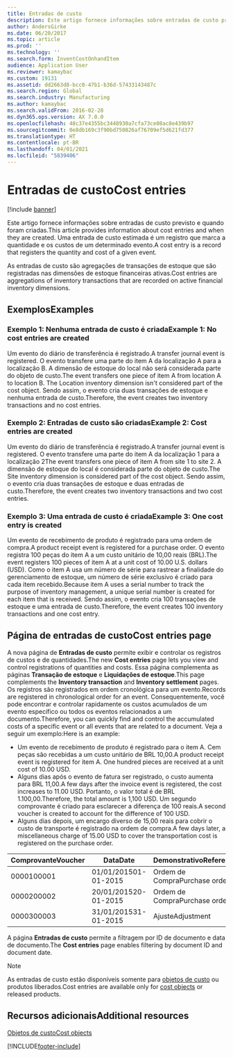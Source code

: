 ```yaml
---
title: Entradas de custo
description: Este artigo fornece informações sobre entradas de custo previsto e quando foram criadas. Uma entrada de custo estimada é um registro que marca a quantidade e os custos de um determinado evento.
author: AndersGirke
ms.date: 06/20/2017
ms.topic: article
ms.prod: ''
ms.technology: ''
ms.search.form: InventCostOnhandItem
audience: Application User
ms.reviewer: kamaybac
ms.custom: 19131
ms.assetid: dd2663d8-bcc0-47b1-b36d-57433143487c
ms.search.region: Global
ms.search.industry: Manufacturing
ms.author: kamaybac
ms.search.validFrom: 2016-02-28
ms.dyn365.ops.version: AX 7.0.0
ms.openlocfilehash: 48c37e4355bc3448930a7cfa73ce08ac8e439b97
ms.sourcegitcommit: 0e8db169c3f90bd750826af76709ef5d621fd377
ms.translationtype: HT
ms.contentlocale: pt-BR
ms.lasthandoff: 04/01/2021
ms.locfileid: "5839406"
---
```

# <a name="cost-entries"></a><span data-ttu-id="874a4-104">Entradas de custo</span><span class="sxs-lookup"><span data-stu-id="874a4-104">Cost entries</span></span>

[!include [banner](../includes/banner.md)]

<span data-ttu-id="874a4-105">Este artigo fornece informações sobre entradas de custo previsto e quando foram criadas.</span><span class="sxs-lookup"><span data-stu-id="874a4-105">This article provides information about cost entries and when they are created.</span></span> <span data-ttu-id="874a4-106">Uma entrada de custo estimada é um registro que marca a quantidade e os custos de um determinado evento.</span><span class="sxs-lookup"><span data-stu-id="874a4-106">A cost entry is a record that registers the quantity and cost of a given event.</span></span>

<span data-ttu-id="874a4-107">As entradas de custo são agregações de transações de estoque que são registradas nas dimensões de estoque financeiras ativas.</span><span class="sxs-lookup"><span data-stu-id="874a4-107">Cost entries are aggregations of inventory transactions that are recorded on active financial inventory dimensions.</span></span>

## <a name="examples"></a><span data-ttu-id="874a4-108">Exemplos</span><span class="sxs-lookup"><span data-stu-id="874a4-108">Examples</span></span>
### <a name="example-1-no-cost-entries-are-created"></a><span data-ttu-id="874a4-109">Exemplo 1: Nenhuma entrada de custo é criada</span><span class="sxs-lookup"><span data-stu-id="874a4-109">Example 1: No cost entries are created</span></span>

<span data-ttu-id="874a4-110">Um evento do diário de transferência é registrado.</span><span class="sxs-lookup"><span data-stu-id="874a4-110">A transfer journal event is registered.</span></span> <span data-ttu-id="874a4-111">O evento transfere uma parte do item A da localização A para a localização B. A dimensão de estoque do local não será considerada parte do objeto de custo.</span><span class="sxs-lookup"><span data-stu-id="874a4-111">The event transfers one piece of item A from location A to location B. The Location inventory dimension isn't considered part of the cost object.</span></span> <span data-ttu-id="874a4-112">Sendo assim, o evento cria duas transações de estoque e nenhuma entrada de custo.</span><span class="sxs-lookup"><span data-stu-id="874a4-112">Therefore, the event creates two inventory transactions and no cost entries.</span></span>

### <a name="example-2-cost-entries-are-created"></a><span data-ttu-id="874a4-113">Exemplo 2: Entradas de custo são criadas</span><span class="sxs-lookup"><span data-stu-id="874a4-113">Example 2: Cost entries are created</span></span>

<span data-ttu-id="874a4-114">Um evento do diário de transferência é registrado.</span><span class="sxs-lookup"><span data-stu-id="874a4-114">A transfer journal event is registered.</span></span> <span data-ttu-id="874a4-115">O evento transfere uma parte do item A da localização 1 para a localização 2</span><span class="sxs-lookup"><span data-stu-id="874a4-115">The event transfers one piece of item A from site 1 to site 2.</span></span> <span data-ttu-id="874a4-116">A dimensão de estoque do local é considerada parte do objeto de custo.</span><span class="sxs-lookup"><span data-stu-id="874a4-116">The Site inventory dimension is considered part of the cost object.</span></span> <span data-ttu-id="874a4-117">Sendo assim, o evento cria duas transações de estoque e duas entradas de custo.</span><span class="sxs-lookup"><span data-stu-id="874a4-117">Therefore, the event creates two inventory transactions and two cost entries.</span></span>

### <a name="example-3-one-cost-entry-is-created"></a><span data-ttu-id="874a4-118">Exemplo 3: Uma entrada de custo é criada</span><span class="sxs-lookup"><span data-stu-id="874a4-118">Example 3: One cost entry is created</span></span>

<span data-ttu-id="874a4-119">Um evento de recebimento de produto é registrado para uma ordem de compra.</span><span class="sxs-lookup"><span data-stu-id="874a4-119">A product receipt event is registered for a purchase order.</span></span> <span data-ttu-id="874a4-120">O evento registra 100 peças do item A a um custo unitário de 10,00 reais (BRL).</span><span class="sxs-lookup"><span data-stu-id="874a4-120">The event registers 100 pieces of item A at a unit cost of 10.00 U.S. dollars (USD).</span></span> <span data-ttu-id="874a4-121">Como o item A usa um número de série para rastrear a finalidade do gerenciamento de estoque, um número de série exclusivo é criado para cada item recebido.</span><span class="sxs-lookup"><span data-stu-id="874a4-121">Because item A uses a serial number to track the purpose of inventory management, a unique serial number is created for each item that is received.</span></span> <span data-ttu-id="874a4-122">Sendo assim, o evento cria 100 transações de estoque e uma entrada de custo.</span><span class="sxs-lookup"><span data-stu-id="874a4-122">Therefore, the event creates 100 inventory transactions and one cost entry.</span></span>

## <a name="cost-entries-page"></a><span data-ttu-id="874a4-123">Página de entradas de custo</span><span class="sxs-lookup"><span data-stu-id="874a4-123">Cost entries page</span></span>
<span data-ttu-id="874a4-124">A nova página de **Entradas de custo** permite exibir e controlar os registros de custos e de quantidades.</span><span class="sxs-lookup"><span data-stu-id="874a4-124">The new **Cost entries** page lets you view and control registrations of quantities and costs.</span></span> <span data-ttu-id="874a4-125">Essa página complementa as páginas **Transação de estoque** e **Liquidações de estoque**.</span><span class="sxs-lookup"><span data-stu-id="874a4-125">This page complements the **Inventory transaction** and **Inventory settlement** pages.</span></span> <span data-ttu-id="874a4-126">Os registros são registrados em ordem cronológica para um evento.</span><span class="sxs-lookup"><span data-stu-id="874a4-126">Records are registered in chronological order for an event.</span></span> <span data-ttu-id="874a4-127">Consequentemente, você pode encontrar e controlar rapidamente os custos acumulados de um evento específico ou todos os eventos relacionados a um documento.</span><span class="sxs-lookup"><span data-stu-id="874a4-127">Therefore, you can quickly find and control the accumulated costs of a specific event or all events that are related to a document.</span></span> <span data-ttu-id="874a4-128">Veja a seguir um exemplo:</span><span class="sxs-lookup"><span data-stu-id="874a4-128">Here is an example:</span></span>

-   <span data-ttu-id="874a4-129">Um evento de recebimento de produto é registrado para o item A. Cem peças são recebidas a um custo unitário de BRL 10,00.</span><span class="sxs-lookup"><span data-stu-id="874a4-129">A product receipt event is registered for item A. One hundred pieces are received at a unit cost of 10.00 USD.</span></span>
-   <span data-ttu-id="874a4-130">Alguns dias após o evento de fatura ser registrado, o custo aumenta para BRL 11,00.</span><span class="sxs-lookup"><span data-stu-id="874a4-130">A few days after the invoice event is registered, the cost increases to 11.00 USD.</span></span> <span data-ttu-id="874a4-131">Portanto, o valor total é de BRL 1.100,00.</span><span class="sxs-lookup"><span data-stu-id="874a4-131">Therefore, the total amount is 1,100 USD.</span></span> <span data-ttu-id="874a4-132">Um segundo comprovante é criado para esclarecer a diferença de 100 reais.</span><span class="sxs-lookup"><span data-stu-id="874a4-132">A second voucher is created to account for the difference of 100 USD.</span></span>
-   <span data-ttu-id="874a4-133">Alguns dias depois, um encargo diverso de 15,00 reais para cobrir o custo de transporte é registrado na ordem de compra.</span><span class="sxs-lookup"><span data-stu-id="874a4-133">A few days later, a miscellaneous charge of 15.00 USD to cover the transportation cost is registered on the purchase order.</span></span>

| <span data-ttu-id="874a4-134">Comprovante</span><span class="sxs-lookup"><span data-stu-id="874a4-134">Voucher</span></span> | <span data-ttu-id="874a4-135">Data</span><span class="sxs-lookup"><span data-stu-id="874a4-135">Date</span></span>       | <span data-ttu-id="874a4-136">Demonstrativo</span><span class="sxs-lookup"><span data-stu-id="874a4-136">Reference</span></span>      | <span data-ttu-id="874a4-137">Número</span><span class="sxs-lookup"><span data-stu-id="874a4-137">Number</span></span> | <span data-ttu-id="874a4-138">ID do lote</span><span class="sxs-lookup"><span data-stu-id="874a4-138">Lot ID</span></span>  | <span data-ttu-id="874a4-139">Quantidade</span><span class="sxs-lookup"><span data-stu-id="874a4-139">Quantity</span></span> | <span data-ttu-id="874a4-140">Valor</span><span class="sxs-lookup"><span data-stu-id="874a4-140">Amount</span></span>  |
|---------|------------|----------------|--------|---------|---------------|----|
| <span data-ttu-id="874a4-141">00001</span><span class="sxs-lookup"><span data-stu-id="874a4-141">00001</span></span>   | <span data-ttu-id="874a4-142">01/01/2015</span><span class="sxs-lookup"><span data-stu-id="874a4-142">01-01-2015</span></span> | <span data-ttu-id="874a4-143">Ordem de Compra</span><span class="sxs-lookup"><span data-stu-id="874a4-143">Purchase order</span></span> | <span data-ttu-id="874a4-144">100001</span><span class="sxs-lookup"><span data-stu-id="874a4-144">100001</span></span> | <span data-ttu-id="874a4-145">0000101</span><span class="sxs-lookup"><span data-stu-id="874a4-145">0000101</span></span> | <span data-ttu-id="874a4-146">100,00</span><span class="sxs-lookup"><span data-stu-id="874a4-146">100.00</span></span>   | <span data-ttu-id="874a4-147">1.000,00</span><span class="sxs-lookup"><span data-stu-id="874a4-147">1000.00</span></span> |
| <span data-ttu-id="874a4-148">00002</span><span class="sxs-lookup"><span data-stu-id="874a4-148">00002</span></span>   | <span data-ttu-id="874a4-149">20/01/2015</span><span class="sxs-lookup"><span data-stu-id="874a4-149">20-01-2015</span></span> | <span data-ttu-id="874a4-150">Ordem de Compra</span><span class="sxs-lookup"><span data-stu-id="874a4-150">Purchase order</span></span> | <span data-ttu-id="874a4-151">100001</span><span class="sxs-lookup"><span data-stu-id="874a4-151">100001</span></span> | <span data-ttu-id="874a4-152">0000101</span><span class="sxs-lookup"><span data-stu-id="874a4-152">0000101</span></span> |          | <span data-ttu-id="874a4-153">100,00</span><span class="sxs-lookup"><span data-stu-id="874a4-153">100.00</span></span>  |
| <span data-ttu-id="874a4-154">00003</span><span class="sxs-lookup"><span data-stu-id="874a4-154">00003</span></span>   | <span data-ttu-id="874a4-155">31/01/2015</span><span class="sxs-lookup"><span data-stu-id="874a4-155">31-01-2015</span></span> | <span data-ttu-id="874a4-156">Ajuste</span><span class="sxs-lookup"><span data-stu-id="874a4-156">Adjustment</span></span>     | <span data-ttu-id="874a4-157">100001</span><span class="sxs-lookup"><span data-stu-id="874a4-157">100001</span></span> | <span data-ttu-id="874a4-158">0000101</span><span class="sxs-lookup"><span data-stu-id="874a4-158">0000101</span></span> |          | <span data-ttu-id="874a4-159">15,00</span><span class="sxs-lookup"><span data-stu-id="874a4-159">15.00</span></span>   |

<span data-ttu-id="874a4-160">A página **Entradas de custo** permite a filtragem por ID de documento e data de documento.</span><span class="sxs-lookup"><span data-stu-id="874a4-160">The **Cost entries** page enables filtering by document ID and document date.</span></span> 

> [!NOTE]
> <span data-ttu-id="874a4-161">As entradas de custo estão disponíveis somente para [objetos de custo](cost-object.md) ou produtos liberados.</span><span class="sxs-lookup"><span data-stu-id="874a4-161">Cost entries are available only for [cost objects](cost-object.md) or released products.</span></span>

<a name="additional-resources"></a><span data-ttu-id="874a4-162">Recursos adicionais</span><span class="sxs-lookup"><span data-stu-id="874a4-162">Additional resources</span></span>
--------

[<span data-ttu-id="874a4-163">Objetos de custo</span><span class="sxs-lookup"><span data-stu-id="874a4-163">Cost objects</span></span>](cost-object.md)





[!INCLUDE[footer-include](../../includes/footer-banner.md)]